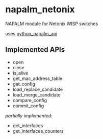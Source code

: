 # napalm_netonix
NAPALM module for Netonix WISP switches

uses [python_napalm_api](https://github.com/shrank/python_netonix_api)

## Implemented APIs
 - open
 - close
 - is_alive
 - get_mac_address_table
 - get_config
 - load_replace_candidate
 - load_merge_candidate
 - compare_config
 - commit_config

*partially implemented:*
 - get_interfaces
 - get_interfaces_counters
